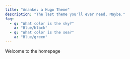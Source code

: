 ```yaml
---
title: "Ananke: a Hugo Theme"
description: "The last theme you'll ever need. Maybe."
faq:
  - q: "What color is the sky?"
    a: "Blue/black"
  - q: "What color is the sea?"
    a: "Blue/green"
---
```

Welcome to the homepage
